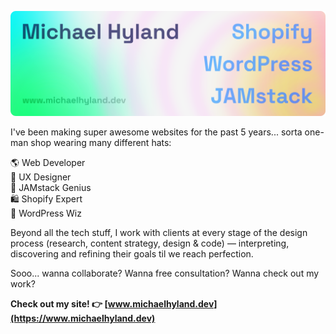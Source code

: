 ![Michael Hyland — Web Developer](/github-card-2.png)

I've been making super awesome websites for the past 5 years... sorta one-man shop wearing many different hats: 

🌎 Web Developer\
🎨 UX Designer\
🍦 JAMstack Genius\
🛍️ Shopify Expert\
🔮 WordPress Wiz

Beyond all the tech stuff, I work with clients at every stage of the design process (research, content strategy, design & code) — interpreting, discovering and refining their goals til we reach perfection. 

Sooo... wanna collaborate? Wanna free consultation? Wanna check out my work? 

**Check out my site! 👉 [www.michaelhyland.dev](https://www.michaelhyland.dev)**